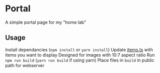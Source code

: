 # Portal

A simple portal page for my "home lab"

## Usage

Install dependancies (`npm install` or `yarn install`)
Update [items.ts](https://github.com/iAverages/portal/blob/main/src/items.ts) with items you want to display
Designed for images with 10:7 aspect ratio
Run `npm run build` (`yarn run build` if using yarn)
Place files in `build` in public path for webserver
